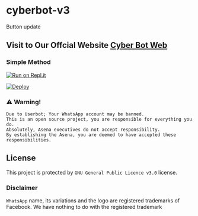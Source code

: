 # cyberbot-v3
Button update

## Visit to Our Offcial Website [Cyber Bot Web](https://aqua-snake.github.io/cyberbot/)



### Simple Method

[![Run on Repl.it](https://repl.it/badge/github/Aqua-Snake/cyberbot-v3)](https://replit.com/@aquasnake/CBot-QR)

[![Deploy](https://www.herokucdn.com/deploy/button.svg)](https://heroku.com/deploy?template=https://github.com/Aqua-Snake/cyberbot-v3)


### ⚠️ Warning! 
```
Due to Userbot; Your WhatsApp account may be banned.
This is an open source project, you are responsible for everything you do. 
Absolutely, Asena executives do not accept responsibility.
By establishing the Asena, you are deemed to have accepted these responsibilities.
```


## License
This project is protected by `GNU General Public Licence v3.0` license.

### Disclaimer
`WhatsApp` name, its variations and the logo are registered trademarks of Facebook. We have nothing to do with the registered trademark
